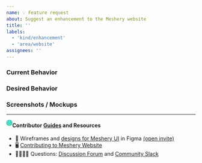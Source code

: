 ```yaml
---
name: 💡 Feature request
about: Suggest an enhancement to the Meshery website
title: ''
labels:
  - 'kind/enhancement'
  - 'area/website'
assignees: ''
---
```


### Current Behavior

<!-- A brief description of what the problem is. (e.g. I need to be able to...) -->

### Desired Behavior

<!-- A brief description of the enhancement. -->

### Screenshots / Mockups

<!-- Add any other context or screenshots about the feature request here. -->

---

<img src="https://raw.githubusercontent.com/meshery/meshery.io/master/assets/images/logos/meshery-logo.png" width="16px" align="left" /><h4>Contributor [Guides](https://docs.meshery.io/project/contributing) and Resources</h4>

- 🎨 Wireframes and [designs for Meshery UI](https://www.figma.com/file/SMP3zxOjZztdOLtgN4dS2W/Meshery-UI) in Figma [(open invite)](https://www.figma.com/team_invite/redeem/qJy1c95qirjgWQODApilR9)
- 🖥 [Contributing to Meshery Website](https://github.com/meshery/meshery.io#contributing-to-the-mesheryio-website)
- 🙋🏾🙋🏼 Questions: [Discussion Forum](https://discuss.layer5.io) and [Community Slack](https://slack.meshery.io)
